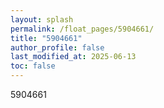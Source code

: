 ```yaml
---
layout: splash
permalink: /float_pages/5904661/
title: "5904661"
author_profile: false
last_modified_at: 2025-06-13
toc: false
---
```

 
5904661
